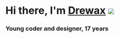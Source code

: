 # Hi there, I'm [Drewax]([https://daniilshat.ru/](https://drewax.vercel.app/)) ![](https://github.com/blackcater/blackcater/raw/main/images/Hi.gif) 
### Young coder and designer, 17 years
